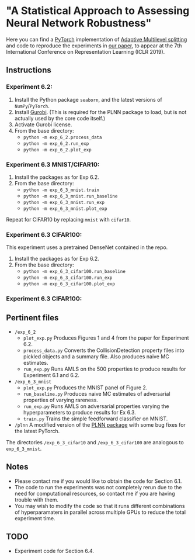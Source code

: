 # "A Statistical Approach to Assessing Neural Network Robustness"

Here you can find a [PyTorch](http://pytorch.org/) implementation of [Adaptive Multilevel splitting](http://www.nowozin.net/sebastian/blog/multilevel-splitting.html) and code to reproduce the experiments in [our paper](https://arxiv.org/abs/1811.07209), to appear at the 7th International Conference on Representation Learning (ICLR 2019).

## Instructions

### Experiment 6.2:

1. Install the Python package `seaborn`, and the latest versions of `NumPy`/`PyTorch`.
2. Install [Gurobi](https://www.gurobi.com). (This is required for the PLNN package to load, but is not actually used by the core code itself.)
3. Activate Gurobi license.
4. From the base directory:
	* `python -m exp_6_2.process_data`
	* `python -m exp_6_2.run_exp`
	* `python -m exp_6_2.plot_exp`

### Experiment 6.3 MNIST/CIFAR10:

1. Install the packages as for Exp 6.2.
2. From the base directory:
	* `python -m exp_6_3_mnist.train`
	* `python -m exp_6_3_mnist.run_baseline`
	* `python -m exp_6_3_mnist.run_exp`
	* `python -m exp_6_3_mnist.plot_exp`

Repeat for CIFAR10 by replacing `mnist` with `cifar10`.

### Experiment 6.3 CIFAR100:

This experiment uses a pretrained DenseNet contained in the repo.

1. Install the packages as for Exp 6.2.
2. From the base directory:
	* `python -m exp_6_3_cifar100.run_baseline`
	* `python -m exp_6_3_cifar100.run_exp`
	* `python -m exp_6_3_cifar100.plot_exp`

### Experiment 6.3 CIFAR100:

## Pertinent files

* `/exp_6_2`
	* `plot_exp.py` Produces Figures 1 and 4 from the paper for Experiment 6.2.
	* `process_data.py` Converts the CollisionDetection property files into pickled objects and a summary file. Also produces naive MC estimates.
	* `run_exp.py` Runs AMLS on the 500 properties to produce results for Experiment 6.1 and 6.2.
* `/exp_6_3_mnist`
	* `plot_exp.py` Produces the MNIST panel of Figure 2.
	* `run_baseline.py` Produces naive MC estimates of adversarial properties of varying rareness.
	* `run_exp.py` Runs AMLS on adversarial properties varying the hyperparameters to produce results for Ex 6.3.
	* `train.py` Trains the simple feedforward classifier on MNIST.
* `/plnn` A modified version of the [PLNN package](https://github.com/oval-group/PLNN-verification) with some bug fixes for the latest PyTorch.

The directories `/exp_6_3_cifar10` and `/exp_6_3_cifar100` are analogous to `exp_6_3_mnist`.

## Notes

* Please contact me if you would like to obtain the code for Section 6.1.
* The code to run the experiments was not completely rerun due to the need for computational resources, so contact me if you are having trouble with them.
* You may wish to modify the code so that it runs different combinations of hyperparamaters in parallel across multiple GPUs to reduce the total experiment time.

## TODO

* Experiment code for Section 6.4.
